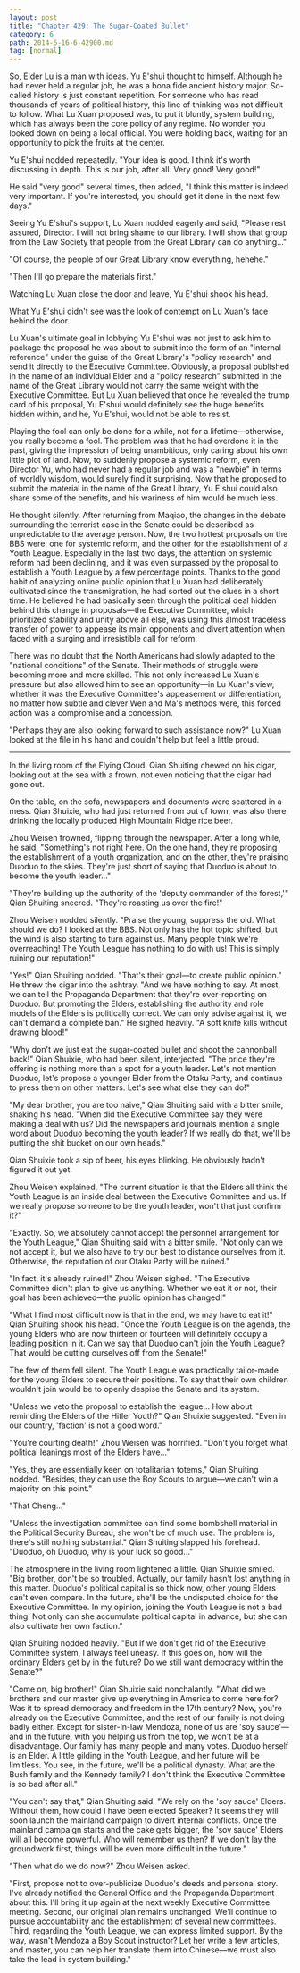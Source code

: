 ```yaml
---
layout: post
title: "Chapter 429: The Sugar-Coated Bullet"
category: 6
path: 2014-6-16-6-42900.md
tag: [normal]
---
```


So, Elder Lu is a man with ideas. Yu E'shui thought to himself. Although he had never held a regular job, he was a bona fide ancient history major. So-called history is just constant repetition. For someone who has read thousands of years of political history, this line of thinking was not difficult to follow. What Lu Xuan proposed was, to put it bluntly, system building, which has always been the core policy of any regime. No wonder you looked down on being a local official. You were holding back, waiting for an opportunity to pick the fruits at the center.

Yu E'shui nodded repeatedly. "Your idea is good. I think it's worth discussing in depth. This is our job, after all. Very good! Very good!"

He said "very good" several times, then added, "I think this matter is indeed very important. If you're interested, you should get it done in the next few days."

Seeing Yu E'shui's support, Lu Xuan nodded eagerly and said, "Please rest assured, Director. I will not bring shame to our library. I will show that group from the Law Society that people from the Great Library can do anything..."

"Of course, the people of our Great Library know everything, hehehe."

"Then I'll go prepare the materials first."

Watching Lu Xuan close the door and leave, Yu E'shui shook his head.

What Yu E'shui didn't see was the look of contempt on Lu Xuan's face behind the door.

Lu Xuan's ultimate goal in lobbying Yu E'shui was not just to ask him to package the proposal he was about to submit into the form of an "internal reference" under the guise of the Great Library's "policy research" and send it directly to the Executive Committee. Obviously, a proposal published in the name of an individual Elder and a "policy research" submitted in the name of the Great Library would not carry the same weight with the Executive Committee. But Lu Xuan believed that once he revealed the trump card of his proposal, Yu E'shui would definitely see the huge benefits hidden within, and he, Yu E'shui, would not be able to resist.

Playing the fool can only be done for a while, not for a lifetime—otherwise, you really become a fool. The problem was that he had overdone it in the past, giving the impression of being unambitious, only caring about his own little plot of land. Now, to suddenly propose a systemic reform, even Director Yu, who had never had a regular job and was a "newbie" in terms of worldly wisdom, would surely find it surprising. Now that he proposed to submit the material in the name of the Great Library, Yu E'shui could also share some of the benefits, and his wariness of him would be much less.

He thought silently. After returning from Maqiao, the changes in the debate surrounding the terrorist case in the Senate could be described as unpredictable to the average person. Now, the two hottest proposals on the BBS were: one for systemic reform, and the other for the establishment of a Youth League. Especially in the last two days, the attention on systemic reform had been declining, and it was even surpassed by the proposal to establish a Youth League by a few percentage points. Thanks to the good habit of analyzing online public opinion that Lu Xuan had deliberately cultivated since the transmigration, he had sorted out the clues in a short time. He believed he had basically seen through the political deal hidden behind this change in proposals—the Executive Committee, which prioritized stability and unity above all else, was using this almost traceless transfer of power to appease its main opponents and divert attention when faced with a surging and irresistible call for reform.

There was no doubt that the North Americans had slowly adapted to the "national conditions" of the Senate. Their methods of struggle were becoming more and more skilled. This not only increased Lu Xuan's pressure but also allowed him to see an opportunity—in Lu Xuan's view, whether it was the Executive Committee's appeasement or differentiation, no matter how subtle and clever Wen and Ma's methods were, this forced action was a compromise and a concession.

"Perhaps they are also looking forward to such assistance now?" Lu Xuan looked at the file in his hand and couldn't help but feel a little proud.

***

In the living room of the Flying Cloud, Qian Shuiting chewed on his cigar, looking out at the sea with a frown, not even noticing that the cigar had gone out.

On the table, on the sofa, newspapers and documents were scattered in a mess. Qian Shuixie, who had just returned from out of town, was also there, drinking the locally produced High Mountain Ridge rice beer.

Zhou Weisen frowned, flipping through the newspaper. After a long while, he said, "Something's not right here. On the one hand, they're proposing the establishment of a youth organization, and on the other, they're praising Duoduo to the skies. They're just short of saying that Duoduo is about to become the youth leader..."

"They're building up the authority of the 'deputy commander of the forest,'" Qian Shuiting sneered. "They're roasting us over the fire!"

Zhou Weisen nodded silently. "Praise the young, suppress the old. What should we do? I looked at the BBS. Not only has the hot topic shifted, but the wind is also starting to turn against us. Many people think we're overreaching! The Youth League has nothing to do with us! This is simply ruining our reputation!"

"Yes!" Qian Shuiting nodded. "That's their goal—to create public opinion." He threw the cigar into the ashtray. "And we have nothing to say. At most, we can tell the Propaganda Department that they're over-reporting on Duoduo. But promoting the Elders, establishing the authority and role models of the Elders is politically correct. We can only advise against it, we can't demand a complete ban." He sighed heavily. "A soft knife kills without drawing blood!"

"Why don't we just eat the sugar-coated bullet and shoot the cannonball back!" Qian Shuixie, who had been silent, interjected. "The price they're offering is nothing more than a spot for a youth leader. Let's not mention Duoduo, let's propose a younger Elder from the Otaku Party, and continue to press them on other matters. Let's see what else they can do!"

"My dear brother, you are too naive," Qian Shuiting said with a bitter smile, shaking his head. "When did the Executive Committee say they were making a deal with us? Did the newspapers and journals mention a single word about Duoduo becoming the youth leader? If we really do that, we'll be putting the shit bucket on our own heads."

Qian Shuixie took a sip of beer, his eyes blinking. He obviously hadn't figured it out yet.

Zhou Weisen explained, "The current situation is that the Elders all think the Youth League is an inside deal between the Executive Committee and us. If we really propose someone to be the youth leader, won't that just confirm it?"

"Exactly. So, we absolutely cannot accept the personnel arrangement for the Youth League," Qian Shuiting said with a bitter smile. "Not only can we not accept it, but we also have to try our best to distance ourselves from it. Otherwise, the reputation of our Otaku Party will be ruined."

"In fact, it's already ruined!" Zhou Weisen sighed. "The Executive Committee didn't plan to give us anything. Whether we eat it or not, their goal has been achieved—the public opinion has changed!"

"What I find most difficult now is that in the end, we may have to eat it!" Qian Shuiting shook his head. "Once the Youth League is on the agenda, the young Elders who are now thirteen or fourteen will definitely occupy a leading position in it. Can we say that Duoduo can't join the Youth League? That would be cutting ourselves off from the Senate!"

The few of them fell silent. The Youth League was practically tailor-made for the young Elders to secure their positions. To say that their own children wouldn't join would be to openly despise the Senate and its system.

"Unless we veto the proposal to establish the league... How about reminding the Elders of the Hitler Youth?" Qian Shuixie suggested. "Even in our country, 'faction' is not a good word."

"You're courting death!" Zhou Weisen was horrified. "Don't you forget what political leanings most of the Elders have..."

"Yes, they are essentially keen on totalitarian totems," Qian Shuiting nodded. "Besides, they can use the Boy Scouts to argue—we can't win a majority on this point."

"That Cheng..."

"Unless the investigation committee can find some bombshell material in the Political Security Bureau, she won't be of much use. The problem is, there's still nothing substantial." Qian Shuiting slapped his forehead. "Duoduo, oh Duoduo, why is your luck so good..."

The atmosphere in the living room lightened a little. Qian Shuixie smiled. "Big brother, don't be so troubled. Actually, our family hasn't lost anything in this matter. Duoduo's political capital is so thick now, other young Elders can't even compare. In the future, she'll be the undisputed choice for the Executive Committee. In my opinion, joining the Youth League is not a bad thing. Not only can she accumulate political capital in advance, but she can also cultivate her own faction."

Qian Shuiting nodded heavily. "But if we don't get rid of the Executive Committee system, I always feel uneasy. If this goes on, how will the ordinary Elders get by in the future? Do we still want democracy within the Senate?"

"Come on, big brother!" Qian Shuixie said nonchalantly. "What did we brothers and our master give up everything in America to come here for? Was it to spread democracy and freedom in the 17th century? Now, you're already on the Executive Committee, and the rest of our family is not doing badly either. Except for sister-in-law Mendoza, none of us are 'soy sauce'—and in the future, with you helping us from the top, we won't be at a disadvantage. Our family has many people and many votes. Duoduo herself is an Elder. A little gilding in the Youth League, and her future will be limitless. You see, in the future, we'll be a political dynasty. What are the Bush family and the Kennedy family? I don't think the Executive Committee is so bad after all."

"You can't say that," Qian Shuiting said. "We rely on the 'soy sauce' Elders. Without them, how could I have been elected Speaker? It seems they will soon launch the mainland campaign to divert internal conflicts. Once the mainland campaign starts and the cake gets bigger, the 'soy sauce' Elders will all become powerful. Who will remember us then? If we don't lay the groundwork first, things will be even more difficult in the future."

"Then what do we do now?" Zhou Weisen asked.

"First, propose not to over-publicize Duoduo's deeds and personal story. I've already notified the General Office and the Propaganda Department about this. I'll bring it up again at the next weekly Executive Committee meeting. Second, our original plan remains unchanged. We'll continue to pursue accountability and the establishment of several new committees. Third, regarding the Youth League, we can express limited support. By the way, wasn't Mendoza a Boy Scout instructor? Let her write a few articles, and master, you can help her translate them into Chinese—we must also take the lead in system building."